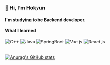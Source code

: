 ### 👋 Hi, I’m Hokyun  
#### I'm studying to be Backend developer.  


#### What I learned
![C++](https://img.shields.io/badge/C++-%2300599C?style=for-the-badge&logo=Cplusplus&logoColor=white) ![Java](https://img.shields.io/badge/Java-%230E1128?style=for-the-badge&logoColor=white) ![SpringBoot](https://img.shields.io/badge/Spring%20Boot-%236DB33F?style=for-the-badge&logo=SpringBoot&logoColor=white) ![Vue.js](https://img.shields.io/badge/Vue.js-%234FC08D?style=for-the-badge&logo=Vue.js&logoColor=white) ![React.js](https://img.shields.io/badge/React.js-%2361DAFB?style=for-the-badge&logo=React&logoColor=black)
<br>
<br>
<br>
[![Anurag's GitHub stats](https://github-readme-stats.vercel.app/api?username=H0kyun&&show_icons=true&theme=default)](https://github.com/H0Kyun)  
